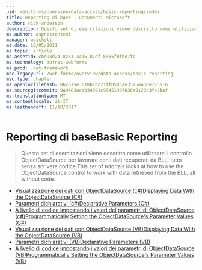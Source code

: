 ```yaml
---
uid: web-forms/overview/data-access/basic-reporting/index
title: Reporting di base | Documenti Microsoft
author: rick-anderson
description: Questo set di esercitazioni viene descritto come utilizzare il controllo ObjectDataSource per lavorare con i dati recuperati da BLL, tutto senza scrivere codice.
ms.author: aspnetcontent
manager: wpickett
ms.date: 10/05/2011
ms.topic: article
ms.assetid: cbd98d24-8281-4415-87df-8365f0fbe7fc
ms.technology: dotnet-webforms
ms.prod: .net-framework
msc.legacyurl: /web-forms/overview/data-access/basic-reporting
msc.type: chapter
ms.openlocfilehash: 86c675e3618b1bc21ff05dcae3525aa3de725516
ms.sourcegitcommit: 9a9483aceb34591c97451997036a9120c3fe2baf
ms.translationtype: MT
ms.contentlocale: it-IT
ms.lasthandoff: 11/10/2017
---
```

<a name="basic-reporting"></a><span data-ttu-id="e4569-103">Reporting di base</span><span class="sxs-lookup"><span data-stu-id="e4569-103">Basic Reporting</span></span>
====================
> <span data-ttu-id="e4569-104">Questo set di esercitazioni viene descritto come utilizzare il controllo ObjectDataSource per lavorare con i dati recuperati da BLL, tutto senza scrivere codice.</span><span class="sxs-lookup"><span data-stu-id="e4569-104">This set of tutorials looks at how to use the ObjectDataSource control to work with data retrieved from the BLL, all without code.</span></span>


- [<span data-ttu-id="e4569-105">Visualizzazione dei dati con ObjectDataSource (c#)</span><span class="sxs-lookup"><span data-stu-id="e4569-105">Displaying Data With the ObjectDataSource (C#)</span></span>](displaying-data-with-the-objectdatasource-cs.md)
- [<span data-ttu-id="e4569-106">Parametri dichiarativi (c#)</span><span class="sxs-lookup"><span data-stu-id="e4569-106">Declarative Parameters (C#)</span></span>](declarative-parameters-cs.md)
- [<span data-ttu-id="e4569-107">A livello di codice impostando i valori dei parametri di ObjectDataSource (c#)</span><span class="sxs-lookup"><span data-stu-id="e4569-107">Programmatically Setting the ObjectDataSource's Parameter Values (C#)</span></span>](programmatically-setting-the-objectdatasource-s-parameter-values-cs.md)
- [<span data-ttu-id="e4569-108">Visualizzazione dei dati con ObjectDataSource (VB)</span><span class="sxs-lookup"><span data-stu-id="e4569-108">Displaying Data With the ObjectDataSource (VB)</span></span>](displaying-data-with-the-objectdatasource-vb.md)
- [<span data-ttu-id="e4569-109">Parametri dichiarativi (VB)</span><span class="sxs-lookup"><span data-stu-id="e4569-109">Declarative Parameters (VB)</span></span>](declarative-parameters-vb.md)
- [<span data-ttu-id="e4569-110">A livello di codice impostando i valori dei parametri di ObjectDataSource (VB)</span><span class="sxs-lookup"><span data-stu-id="e4569-110">Programmatically Setting the ObjectDataSource's Parameter Values (VB)</span></span>](programmatically-setting-the-objectdatasource-s-parameter-values-vb.md)
